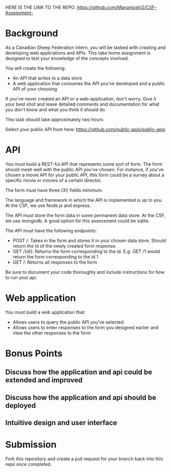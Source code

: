 HERE IS THE LINK TO THE REPO: https://github.com/Mananjoshi2/CSF-Assessment- 


# Background

As a Canadian Sheep Federation intern, you will be tasked with creating
and developing web applications and APIs. This take home assignment is
designed to test your knowledge of the concepts involved.

You will create the following:

-   An API that writes to a data store
-   A web application that consumes the API you\'ve developed and a
    public API of your choosing

If you\'ve never created an API or a web-application, don\'t worry. Give
it your best shot and leave detailed comments and documentation for what
you don\'t know and what you think it should do.

This task should take approximately two hours

Select your public API from here:
<https://github.com/public-apis/public-apis>

# API

You must build a REST-ful API that represents some sort of form. The
form should mesh well with the public API you\'ve chosen. For instance,
if you\'ve chosen a movie API for your public API, this form could be a
survey about a specific movie or movies of a certain director.

The form must have three (3!) fields minimum.

The language and framework in which the API is implemented is up to you.
At the CSF, we use Node.js and express.

The API must store the form data in some permanent data store. At the
CSF, we use mongodb. A good option for this assessment could be sqlite.

The API must have the following endpoints:

-   POST /: Takes in the form and stores it in your chosen data store.
    Should return the id of the newly created form response.
-   GET /{id}: Returns the form corresponding to the id. E.g. GET /1
    would return the form corresponding to the id 1
-   GET /: Returns all responses to the form

Be sure to document your code thoroughly and include instructions for
how to run your api.

# Web application

You must build a web application that:

-   Allows users to query the public API you\'ve selected
-   Allows users to enter responses to the form you designed earlier and
    view the other responses to the form


# Bonus Points

## Discuss how the application and api could be extended and improved

## Discuss how the application and api should be deployed

## Intuitive design and user interface

# Submission

Fork this repository and create a pull request for your branch back into
this repo once completed.
